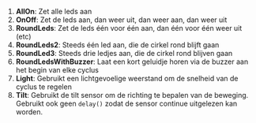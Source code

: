 1. **AllOn**: Zet alle leds aan
2. **OnOff**: Zet de leds aan, dan weer uit, dan weer aan, dan weer uit
3. **RoundLeds**: Zet de leds één voor één aan, dan één voor één weer uit (etc)
4. **RoundLeds2**: Steeds één led aan, die de cirkel rond blijft gaan
5. **RoundLed3**: Steeds drie ledjes aan, die de cirkel rond blijven gaan
6. **RoundLedsWithBuzzer**: Laat een kort geluidje horen via de buzzer aan het begin van elke cyclus
7. **Light**: Gebruikt een lichtgevoelige weerstand om de snelheid van de cyclus te regelen
8. **Tilt**: Gebruikt de tilt sensor om de richting te bepalen van de beweging. Gebruikt ook geen `delay()` zodat de sensor continue uitgelezen kan worden.
